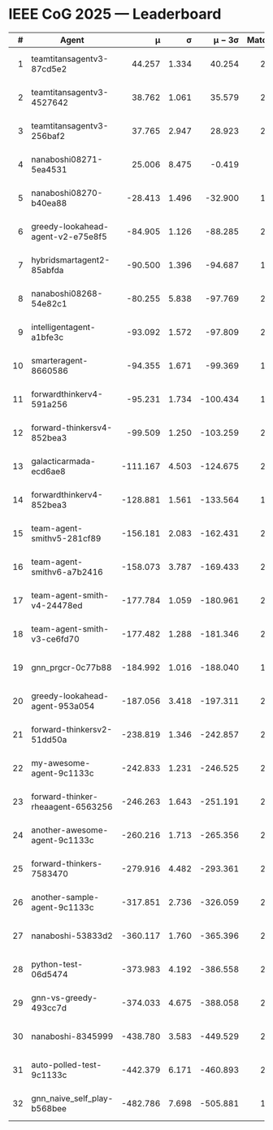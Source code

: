 # IEEE CoG 2025 — Leaderboard

| # | Agent | μ | σ | μ − 3σ | Matches | Updated |
|---:|---|---:|---:|---:|---:|---|
| 1 | teamtitansagentv3-87cd5e2 | 44.257 | 1.334 | 40.254 | 2480 | 2025-08-27 15:23 |
| 2 | teamtitansagentv3-4527642 | 38.762 | 1.061 | 35.579 | 2300 | 2025-08-27 15:23 |
| 3 | teamtitansagentv3-256baf2 | 37.765 | 2.947 | 28.923 | 2360 | 2025-08-27 15:23 |
| 4 | nanaboshi08271-5ea4531 | 25.006 | 8.475 | -0.419 | 700 | 2025-08-27 15:23 |
| 5 | nanaboshi08270-b40ea88 | -28.413 | 1.496 | -32.900 | 1298 | 2025-08-27 15:23 |
| 6 | greedy-lookahead-agent-v2-e75e8f5 | -84.905 | 1.126 | -88.285 | 2058 | 2025-08-27 15:23 |
| 7 | hybridsmartagent2-85abfda | -90.500 | 1.396 | -94.687 | 1916 | 2025-08-27 15:23 |
| 8 | nanaboshi08268-54e82c1 | -80.255 | 5.838 | -97.769 | 2138 | 2025-08-27 15:23 |
| 9 | intelligentagent-a1bfe3c | -93.092 | 1.572 | -97.809 | 2196 | 2025-08-27 15:23 |
| 10 | smarteragent-8660586 | -94.355 | 1.671 | -99.369 | 1984 | 2025-08-27 15:23 |
| 11 | forwardthinkerv4-591a256 | -95.231 | 1.734 | -100.434 | 1947 | 2025-08-27 15:23 |
| 12 | forward-thinkersv4-852bea3 | -99.509 | 1.250 | -103.259 | 2124 | 2025-08-27 15:23 |
| 13 | galacticarmada-ecd6ae8 | -111.167 | 4.503 | -124.675 | 2220 | 2025-08-27 15:23 |
| 14 | forwardthinkerv4-852bea3 | -128.881 | 1.561 | -133.564 | 1835 | 2025-08-27 15:23 |
| 15 | team-agent-smithv5-281cf89 | -156.181 | 2.083 | -162.431 | 2400 | 2025-08-27 15:23 |
| 16 | team-agent-smithv6-a7b2416 | -158.073 | 3.787 | -169.433 | 2840 | 2025-08-27 15:23 |
| 17 | team-agent-smith-v4-24478ed | -177.784 | 1.059 | -180.961 | 2420 | 2025-08-27 15:23 |
| 18 | team-agent-smith-v3-ce6fd70 | -177.482 | 1.288 | -181.346 | 2400 | 2025-08-27 15:23 |
| 19 | gnn_prgcr-0c77b88 | -184.992 | 1.016 | -188.040 | 1900 | 2025-08-27 15:23 |
| 20 | greedy-lookahead-agent-953a054 | -187.056 | 3.418 | -197.311 | 2278 | 2025-08-27 15:23 |
| 21 | forward-thinkersv2-51dd50a | -238.819 | 1.346 | -242.857 | 2666 | 2025-08-27 15:23 |
| 22 | my-awesome-agent-9c1133c | -242.833 | 1.231 | -246.525 | 2980 | 2025-08-27 15:23 |
| 23 | forward-thinker-rheaagent-6563256 | -246.263 | 1.643 | -251.191 | 2586 | 2025-08-27 15:23 |
| 24 | another-awesome-agent-9c1133c | -260.216 | 1.713 | -265.356 | 2600 | 2025-08-27 15:23 |
| 25 | forward-thinkers-7583470 | -279.916 | 4.482 | -293.361 | 2480 | 2025-08-27 15:23 |
| 26 | another-sample-agent-9c1133c | -317.851 | 2.736 | -326.059 | 2560 | 2025-08-27 15:23 |
| 27 | nanaboshi-53833d2 | -360.117 | 1.760 | -365.396 | 2060 | 2025-08-27 15:23 |
| 28 | python-test-06d5474 | -373.983 | 4.192 | -386.558 | 2050 | 2025-08-27 15:23 |
| 29 | gnn-vs-greedy-493cc7d | -374.033 | 4.675 | -388.058 | 2280 | 2025-08-27 15:23 |
| 30 | nanaboshi-8345999 | -438.780 | 3.583 | -449.529 | 2250 | 2025-08-27 15:23 |
| 31 | auto-polled-test-9c1133c | -442.379 | 6.171 | -460.893 | 2100 | 2025-08-27 15:23 |
| 32 | gnn_naive_self_play-b568bee | -482.786 | 7.698 | -505.881 | 1780 | 2025-08-27 15:23 |
